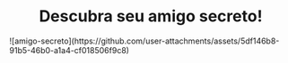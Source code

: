 <h1 align="center" >Descubra seu amigo secreto!</h1>
![amigo-secreto](https://github.com/user-attachments/assets/5df146b8-91b5-46b0-a1a4-cf018506f9c8)
